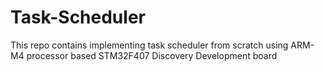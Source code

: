 # Task-Scheduler
This repo contains implementing task scheduler from scratch using ARM-M4 processor based STM32F407 Discovery Development board
